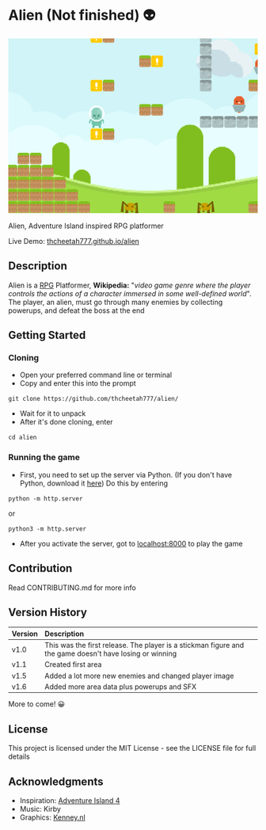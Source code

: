 # Alien (Not finished) :alien:

![Screenshot](assets/imgs/screenshot.png)

Alien, Adventure Island inspired RPG platformer

Live Demo: [thcheetah777.github.io/alien](https://thcheetah777.github.io/alien/)

## Description

Alien is a [RPG](https://en.wikipedia.org/wiki/Role-playing_video_game) Platformer, **Wikipedia:** "*video game genre where the player controls the actions of a character immersed in some well-defined world*". The player, an alien, must go through many enemies by collecting powerups, and defeat the boss at the end

## Getting Started

### Cloning

* Open your preferred command line or terminal
* Copy and enter this into the prompt

```
git clone https://github.com/thcheetah777/alien/
```

* Wait for it to unpack
* After it's done cloning, enter

```
cd alien
```

### Running the game

* First, you need to set up the server via Python. (If you don't have Python, download it [here](https://www.python.org/)) Do this by entering
```
python -m http.server
```
or
```
python3 -m http.server
```
* After you activate the server, got to [localhost:8000](localhost:8000) to play the game

## Contribution

Read CONTRIBUTING.md for more info

## Version History

| Version | Description |
| :------------- | :------------- |
| v1.0 | This was the first release. The player is a stickman figure and the game doesn't have losing or winning |
| v1.1 | Created first area |
| v1.5 | Added a lot more new enemies and changed player image |
| v1.6 | Added more area data plus powerups and SFX |

More to come! :grinning:

## License

This project is licensed under the MIT License - see the LICENSE file for full details

## Acknowledgments

* Inspiration: [Adventure Island 4](https://en.wikipedia.org/wiki/Adventure_Island_(video_game))
* Music: Kirby
* Graphics: [Kenney.nl](https://kenney.nl/assets)
